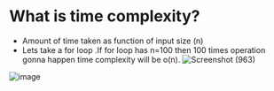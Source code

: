 # What is time complexity?
* Amount of time taken as function of input size (n)
* Lets take a for loop .If for loop has n=100 then 100 times operation gonna happen time complexity will be o(n).
![Screenshot (963)](https://github.com/user-attachments/assets/0522d7b2-6f9e-4bbb-8d53-d93e575d858b)

![image](https://github.com/user-attachments/assets/5ea34cf5-cd0c-45f7-8efa-eca264418ddb)

